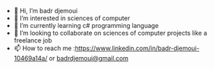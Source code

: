- 👋 Hi, I’m badr djemoui
- 👀 I’m interested in sciences of computer
- 🌱 I’m currently learning c# programming language
- 💞️ I’m looking to collaborate on sciences of computer projects like a freelance job
- 📫 How to reach me :https://www.linkedin.com/in/badr-djemoui-10469a14a/ or badrdjemoui@gmail.com

<!---
badrdjemoui/badrdjemoui is a ✨ special ✨ repository because its `README.md` (this file) appears on your GitHub profile.
You can click the Preview link to take a look at your changes.
--->
